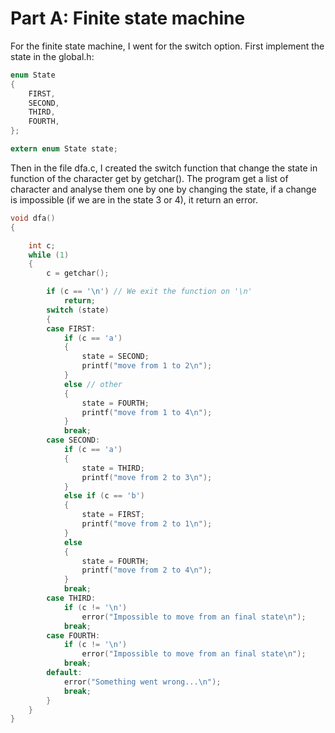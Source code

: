 # Part A: Finite state machine

For the finite state machine, I went for the switch option.
First implement the state in the global.h:
```C
enum State
{
    FIRST,
    SECOND,
    THIRD,
    FOURTH,
};

extern enum State state;
```
Then in the file dfa.c, I created the switch function that change the state in function of the character get by getchar().
The program get a list of character and analyse them one by one by changing the state, if a change is impossible (if we are in the state 3 or 4), it return an error.
```C
void dfa()
{

    int c;
    while (1)
    {
        c = getchar();

        if (c == '\n') // We exit the function on '\n'
            return;
        switch (state)
        {
        case FIRST:
            if (c == 'a')
            {
                state = SECOND;
                printf("move from 1 to 2\n");
            }
            else // other
            {
                state = FOURTH;
                printf("move from 1 to 4\n");
            }
            break;
        case SECOND:
            if (c == 'a')
            {
                state = THIRD;
                printf("move from 2 to 3\n");
            }
            else if (c == 'b')
            {
                state = FIRST;
                printf("move from 2 to 1\n");
            }
            else
            {
                state = FOURTH;
                printf("move from 2 to 4\n");
            }
            break;
        case THIRD:
            if (c != '\n')
                error("Impossible to move from an final state\n");
            break;
        case FOURTH:
            if (c != '\n')
                error("Impossible to move from an final state\n");
            break;
        default:
            error("Something went wrong...\n");
            break;
        }
    }
}
```
